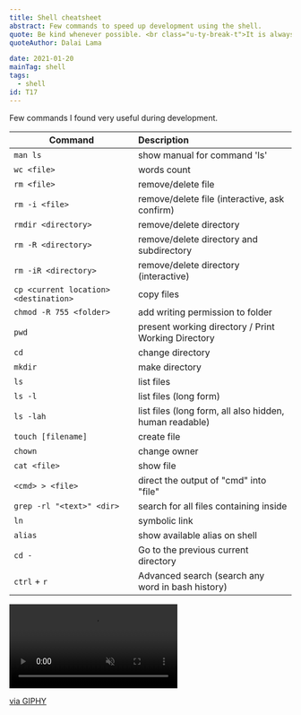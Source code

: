 ```yaml
---
title: Shell cheatsheet
abstract: Few commands to speed up development using the shell.
quote: Be kind whenever possible. <br class="u-ty-break-t">It is always possible
quoteAuthor: Dalai Lama

date: 2021-01-20
mainTag: shell
tags:
  - shell
id: T17
---
```


Few commands I found very useful during development.

| Command                               | Description                                             |
|---------------------------------------|:--------------------------------------------------------|
| `man ls`                              | show manual for command 'ls'                            |
| `wc <file>`                           | words count                                             |
| `rm <file>`                           | remove/delete file                                      |
| `rm -i <file>`                        | remove/delete file (interactive, ask confirm)           |
| `rmdir <directory>`                   | remove/delete directory                                 |
| `rm -R <directory>`                   | remove/delete directory and subdirectory                |
| `rm -iR <directory>`                  | remove/delete directory (interactive)                   |
| `cp <current location> <destination>` | copy files                                              |
| `chmod -R 755 <folder>`               | add writing permission to folder                        |
| `pwd`                                 | present working directory / Print Working Directory     |
| `cd`                                  | change directory                                        |
| `mkdir`                               | make directory                                          |
| `ls`                                  | list files                                              |
| `ls -l`                               | list files (long form)                                  |
| `ls -lah`                             | list files (long form, all also hidden, human readable) |
| `touch [filename]`                    | create file                                             |
| `chown`                               | change owner                                            |
| `cat <file>`                          | show file                                               |
| `<cmd> > <file>`                      | direct the output of "cmd" into "file"                  |
| `grep -rl "<text>" <dir>`             | search for all files containing <text> inside <dir>     |
| `ln`                                  | symbolic link                                           |
| `alias`                               | show available alias on shell                           |
| `cd -`                                | Go to the previous current directory                    |
| `ctrl` + `r`                          | Advanced search (search any word in bash history)       |

<div class="s-giphy s-giphy--small-d">
  <video autoplay loop muted playsinline>
    <source src="https://i.giphy.com/media/LqafmeaBVxCRG/giphy.mp4" type="video/mp4">
  </video>
  <p><a href="https://giphy.com/gifs/mensweardog-cute-dog-LqafmeaBVxCRG">via GIPHY</a></p>
</div>
